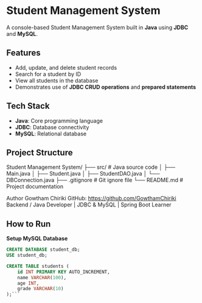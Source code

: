 # Student Management System

A console-based Student Management System built in **Java** using **JDBC** and **MySQL**.

## Features
- Add, update, and delete student records
- Search for a student by ID
- View all students in the database
- Demonstrates use of **JDBC CRUD operations** and **prepared statements**

## Tech Stack
- **Java**: Core programming language
- **JDBC**: Database connectivity
- **MySQL**: Relational database

## Project Structure

Student Management System/
├── src/ # Java source code
│ ├── Main.java
│ ├── Student.java
│ ├── StudentDAO.java
│ └── DBConnection.java
├── .gitignore # Git ignore file
└── README.md # Project documentation


Author
Gowtham Chiriki
GitHub: https://github.com/GowthamChiriki
Backend / Java Developer | JDBC & MySQL | Spring Boot Learner


## How to Run
**Setup MySQL Database**
   ```sql
   CREATE DATABASE student_db;
   USE student_db;

   CREATE TABLE students (
       id INT PRIMARY KEY AUTO_INCREMENT,
       name VARCHAR(100),
       age INT,
       grade VARCHAR(10)
   );```

